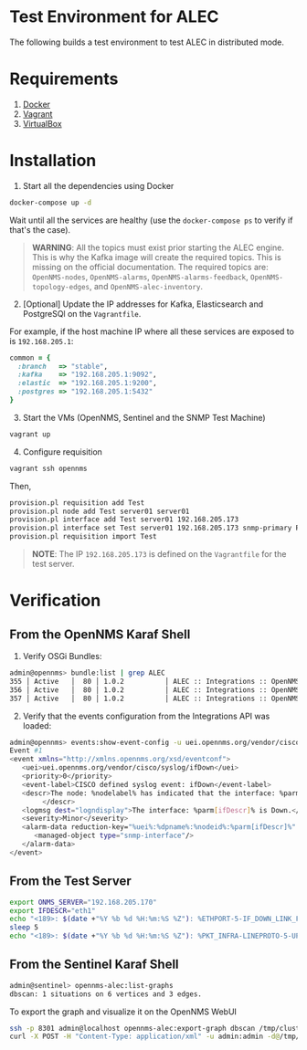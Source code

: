 Test Environment for ALEC
===

The following builds a test environment to test ALEC in distributed mode.

# Requirements

1. [Docker](https://www.docker.com/get-started)
2. [Vagrant](https://www.vagrantup.com/downloads.html)
3. [VirtualBox](https://www.virtualbox.org/wiki/Downloads)

# Installation

1. Start all the dependencies using Docker

```bash
docker-compose up -d
```

Wait until all the services are healthy (use the `docker-compose ps` to verify if that's the case).

> **WARNING**: All the topics must exist prior starting the ALEC engine. This is why the Kafka image will create the required topics. This is missing on the official documentation. The required topics are: `OpenNMS-nodes`, `OpenNMS-alarms`, `OpenNMS-alarms-feedback`, `OpenNMS-topology-edges`, and `OpenNMS-alec-inventory`.

2. [Optional] Update the IP addresses for Kafka, Elasticsearch and PostgreSQl on the `Vagrantfile`.

For example, if the host machine IP where all these services are exposed to is `192.168.205.1`:

```ruby
common = {
  :branch   => "stable",
  :kafka    => "192.168.205.1:9092",
  :elastic  => "192.168.205.1:9200",
  :postgres => "192.168.205.1:5432"
}
```

3. Start the VMs (OpenNMS, Sentinel and the SNMP Test Machine)

```bash
vagrant up
```

4. Configure requisition

```bash
vagrant ssh opennms
```

Then,

```bash
provision.pl requisition add Test
provision.pl node add Test server01 server01
provision.pl interface add Test server01 192.168.205.173
provision.pl interface set Test server01 192.168.205.173 snmp-primary P
provision.pl requisition import Test
```

> **NOTE**: The IP `192.168.205.173` is defined on the `Vagrantfile` for the test server.

# Verification

## From the OpenNMS Karaf Shell

1. Verify OSGi Bundles:

```bash
admin@opennms> bundle:list | grep ALEC
355 │ Active   │  80 │ 1.0.2          │ ALEC :: Integrations :: OpenNMS :: Config
356 │ Active   │  80 │ 1.0.2          │ ALEC :: Integrations :: OpenNMS :: Extension
357 │ Active   │  80 │ 1.0.2          │ ALEC :: Integrations :: OpenNMS :: Model
```

2. Verify that the events configuration from the Integrations API was loaded:

```bash
admin@opennms> events:show-event-config -u uei.opennms.org/vendor/cisco/syslog/ifDown
Event #1
<event xmlns="http://xmlns.opennms.org/xsd/eventconf">
   <uei>uei.opennms.org/vendor/cisco/syslog/ifDown</uei>
   <priority>0</priority>
   <event-label>CISCO defined syslog event: ifDown</event-label>
   <descr>The node: %nodelabel% has indicated that the interface: %parm[ifDescr]% has transistioned from an &quot;Up&quot; state to a &quot;Down&quot; state via a Syslog message.
        </descr>
   <logmsg dest="logndisplay">The interface: %parm[ifDescr]% is Down.</logmsg>
   <severity>Minor</severity>
   <alarm-data reduction-key="%uei%:%dpname%:%nodeid%:%parm[ifDescr]%" alarm-type="1" auto-clean="false">
      <managed-object type="snmp-interface"/>
   </alarm-data>
</event>
```

## From the Test Server

```bash
export ONMS_SERVER="192.168.205.170"
export IFDESCR="eth1"
echo "<189>: $(date +"%Y %b %d %H:%m:%S %Z"): %ETHPORT-5-IF_DOWN_LINK_FAILURE: Interface $IFDESCR is down (Link failure)" | nc -v -u $ONMS_SERVER 10514
sleep 5
echo "<189>: $(date +"%Y %b %d %H:%m:%S %Z"): %PKT_INFRA-LINEPROTO-5-UPDOWN: Line protocol on Interface $IFDESCR, changed state to Down" | nc -v -u $ONMS_SERVER 10514
```

## From the Sentinel Karaf Shell

```bash
admin@sentinel> opennms-alec:list-graphs
dbscan: 1 situations on 6 vertices and 3 edges.
```

To export the graph and visualize it on the OpenNMS WebUI

```bash
ssh -p 8301 admin@localhost opennms-alec:export-graph dbscan /tmp/cluster.graph.xml
curl -X POST -H "Content-Type: application/xml" -u admin:admin -d@/tmp/cluster.graph.xml 'http://192.168.205.170:8980/opennms/rest/graphml/alec'
```
